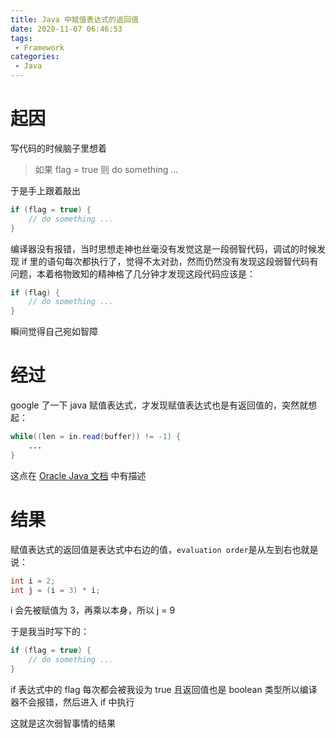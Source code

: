 ```yaml
---
title: Java 中赋值表达式的返回值
date: 2020-11-07 06:46:53
tags: 
 - Framework
categories: 
 - Java
---
```


# 起因

写代码的时候脑子里想着

> 如果 flag = true 则 do something ...

于是手上跟着敲出
```java
if (flag = true) {
    // do something ...
}
```

编译器没有报错，当时思想走神也丝毫没有发觉这是一段弱智代码，调试的时候发现 if 里的语句每次都执行了，觉得不太对劲，然而仍然没有发现这段弱智代码有问题，本着格物致知的精神格了几分钟才发现这段代码应该是：

```java
if (flag) {
    // do something ...
}
```

瞬间觉得自己宛如智障

<!-- more -->

# 经过

google 了一下 java 赋值表达式，才发现赋值表达式也是有返回值的，突然就想起：

```java
while((len = in.read(buffer)) != -1) {
    ...
}
```

这点在 [Oracle Java 文档](https://docs.oracle.com/javase/specs/jls/se13/html/jls-15.html#jls-15.26) 中有描述

# 结果

赋值表达式的返回值是表达式中右边的值，`evaluation order`是从左到右也就是说：

```java
int i = 2;
int j = (i = 3) * i;
```

i 会先被赋值为 3，再乘以本身，所以 j = 9

于是我当时写下的：

```java
if (flag = true) {
    // do something ...
}
```

if 表达式中的 flag 每次都会被我设为 true 且返回值也是 boolean 类型所以编译器不会报错，然后进入 if 中执行

这就是这次弱智事情的结果